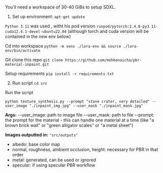 
You'll need a workspace of 30-40 GiBs to setup SDXL.

1. Set up environment:
```apt-get update```

```Python 3.11``` was used , witht his pod version ```runpod/pytorch:2.4.0-py3.11-cuda12.4.1-devel-ubuntu22.04``` (although torch and cuda version will be contained in the new env below)

Cd into workspace
```python -m venv ./lora-env && source ./lora-env/bin/activate```

Git clone this repo
```git clone https://github.com/mohbenaicha/pbr-material-inpaint.git``` 

Setup requirements
```pip install -r requirements.txt```

2. Run script
```cd src```

Run the script
```
python texture_synthesis.py --prompt "stone crater, very detailed" --user_image "./inpaint_img.jpg" --user_mask "./inpaint_mask.jpg"
```

**Args:**
--user_image: path to image file
--user_mask: path to file
--prompt: the prompt for the material - this can handle one material at a time (like "a brown brick wall" or "green alligator scales" or "a metal sheet")

**Images outputted in:** ```"src/outputs"```
- albedo: base color map
- normal, roughness, ambient occlusion, height: necessary for PBR in that order
- metal: generated, can be used or ignored
- specular: if using specular PBR workflow